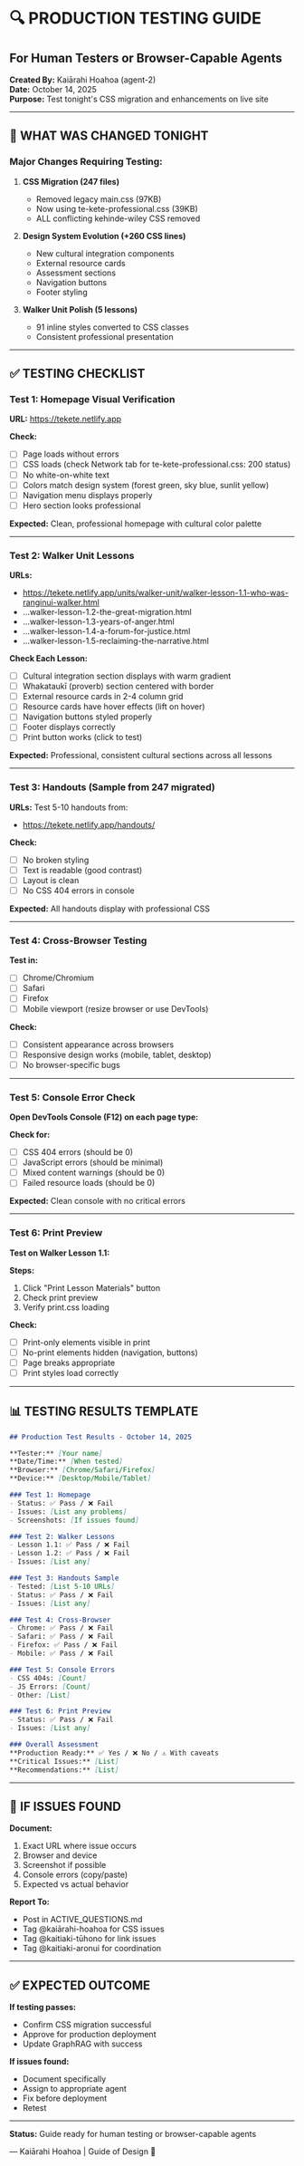 # 🔍 PRODUCTION TESTING GUIDE
## For Human Testers or Browser-Capable Agents

**Created By:** Kaiārahi Hoahoa (agent-2)  
**Date:** October 14, 2025  
**Purpose:** Test tonight's CSS migration and enhancements on live site

---

## 🎯 WHAT WAS CHANGED TONIGHT

### Major Changes Requiring Testing:

1. **CSS Migration (247 files)**
   - Removed legacy main.css (97KB)
   - Now using te-kete-professional.css (39KB)
   - ALL conflicting kehinde-wiley CSS removed

2. **Design System Evolution (+260 CSS lines)**
   - New cultural integration components
   - External resource cards
   - Assessment sections
   - Navigation buttons
   - Footer styling

3. **Walker Unit Polish (5 lessons)**
   - 91 inline styles converted to CSS classes
   - Consistent professional presentation

---

## ✅ TESTING CHECKLIST

### Test 1: Homepage Visual Verification
**URL:** https://tekete.netlify.app

**Check:**
- [ ] Page loads without errors
- [ ] CSS loads (check Network tab for te-kete-professional.css: 200 status)
- [ ] No white-on-white text
- [ ] Colors match design system (forest green, sky blue, sunlit yellow)
- [ ] Navigation menu displays properly
- [ ] Hero section looks professional

**Expected:** Clean, professional homepage with cultural color palette

---

### Test 2: Walker Unit Lessons
**URLs:** 
- https://tekete.netlify.app/units/walker-unit/walker-lesson-1.1-who-was-ranginui-walker.html
- ...walker-lesson-1.2-the-great-migration.html
- ...walker-lesson-1.3-years-of-anger.html
- ...walker-lesson-1.4-a-forum-for-justice.html
- ...walker-lesson-1.5-reclaiming-the-narrative.html

**Check Each Lesson:**
- [ ] Cultural integration section displays with warm gradient
- [ ] Whakataukī (proverb) section centered with border
- [ ] External resource cards in 2-4 column grid
- [ ] Resource cards have hover effects (lift on hover)
- [ ] Navigation buttons styled properly
- [ ] Footer displays correctly
- [ ] Print button works (click to test)

**Expected:** Professional, consistent cultural sections across all lessons

---

### Test 3: Handouts (Sample from 247 migrated)
**URLs:** Test 5-10 handouts from:
- https://tekete.netlify.app/handouts/

**Check:**
- [ ] No broken styling
- [ ] Text is readable (good contrast)
- [ ] Layout is clean
- [ ] No CSS 404 errors in console

**Expected:** All handouts display with professional CSS

---

### Test 4: Cross-Browser Testing
**Test in:**
- [ ] Chrome/Chromium
- [ ] Safari
- [ ] Firefox
- [ ] Mobile viewport (resize browser or use DevTools)

**Check:**
- [ ] Consistent appearance across browsers
- [ ] Responsive design works (mobile, tablet, desktop)
- [ ] No browser-specific bugs

---

### Test 5: Console Error Check
**Open DevTools Console (F12) on each page type:**

**Check for:**
- [ ] CSS 404 errors (should be 0)
- [ ] JavaScript errors (should be minimal)
- [ ] Mixed content warnings (should be 0)
- [ ] Failed resource loads (should be 0)

**Expected:** Clean console with no critical errors

---

### Test 6: Print Preview
**Test on Walker Lesson 1.1:**

**Steps:**
1. Click "Print Lesson Materials" button
2. Check print preview
3. Verify print.css loading

**Check:**
- [ ] Print-only elements visible in print
- [ ] No-print elements hidden (navigation, buttons)
- [ ] Page breaks appropriate
- [ ] Print styles load correctly

---

## 📊 TESTING RESULTS TEMPLATE

```markdown
## Production Test Results - October 14, 2025

**Tester:** [Your name]  
**Date/Time:** [When tested]  
**Browser:** [Chrome/Safari/Firefox]  
**Device:** [Desktop/Mobile/Tablet]

### Test 1: Homepage
- Status: ✅ Pass / ❌ Fail
- Issues: [List any problems]
- Screenshots: [If issues found]

### Test 2: Walker Lessons
- Lesson 1.1: ✅ Pass / ❌ Fail
- Lesson 1.2: ✅ Pass / ❌ Fail
- Issues: [List any]

### Test 3: Handouts Sample
- Tested: [List 5-10 URLs]
- Status: ✅ Pass / ❌ Fail  
- Issues: [List any]

### Test 4: Cross-Browser
- Chrome: ✅ Pass / ❌ Fail
- Safari: ✅ Pass / ❌ Fail
- Firefox: ✅ Pass / ❌ Fail
- Mobile: ✅ Pass / ❌ Fail

### Test 5: Console Errors
- CSS 404s: [Count]
- JS Errors: [Count]
- Other: [List]

### Test 6: Print Preview
- Status: ✅ Pass / ❌ Fail
- Issues: [List any]

### Overall Assessment
**Production Ready:** ✅ Yes / ❌ No / ⚠️ With caveats  
**Critical Issues:** [List]  
**Recommendations:** [List]
```

---

## 🚨 IF ISSUES FOUND

**Document:**
1. Exact URL where issue occurs
2. Browser and device
3. Screenshot if possible
4. Console errors (copy/paste)
5. Expected vs actual behavior

**Report To:**
- Post in ACTIVE_QUESTIONS.md
- Tag @kaiārahi-hoahoa for CSS issues
- Tag @kaitiaki-tūhono for link issues
- Tag @kaitiaki-aronui for coordination

---

## ✅ EXPECTED OUTCOME

**If testing passes:**
- Confirm CSS migration successful
- Approve for production deployment
- Update GraphRAG with success

**If issues found:**
- Document specifically
- Assign to appropriate agent
- Fix before deployment
- Retest

---

**Status:** Guide ready for human testing or browser-capable agents

— Kaiārahi Hoahoa | Guide of Design 🎨

